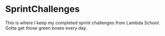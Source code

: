 # SprintChallenges
This is where I keep my completed sprint challenges from Lambda School.  Gotta get those green boxes every day.

